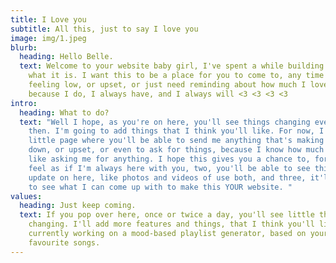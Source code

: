 ```yaml
---
title: I Love you
subtitle: All this, just to say I love you
image: img/1.jpeg
blurb:
  heading: Hello Belle.
  text: Welcome to your website baby girl, I've spent a while building this up to
    what it is. I want this to be a place for you to come to, any time you're
    feeling low, or upset, or just need reminding about how much I love you,
    because I do, I always have, and I always will <3 <3 <3 <3
intro:
  heading: What to do?
  text: "Well I hope, as you're on here, you'll see things changing every now and
    then. I'm going to add things that I think you'll like. For now, I've made a
    little page where you'll be able to send me anything that's making you feel
    down, or upset, or even to ask for things, because I know how much you don't
    like asking me for anything. I hope this gives you a chance to, for one,
    feel as if I'm always here with you, two, you'll be able to see things
    update on here, like photos and videos of use both, and three, it'll be fun
    to see what I can come up with to make this YOUR website. "
values:
  heading: Just keep coming.
  text: If you pop over here, once or twice a day, you'll see little things
    changing. I'll add more features and things, that I think you'll like, I'm
    currently working on a mood-based playlist generator, based on your
    favourite songs.
---
```

